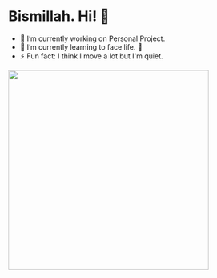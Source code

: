 # Bismillah. Hi! 👋

- 🔭 I’m currently working on Personal Project.
- 🌱 I’m currently learning to face life. 🤣
- ⚡ Fun fact: I think I move a lot but I'm quiet.


<img alt="" width="400" src="https://github.com/lowlighter/metrics/wayosu/examples/metrics.classic.svg" alt=""></img>
